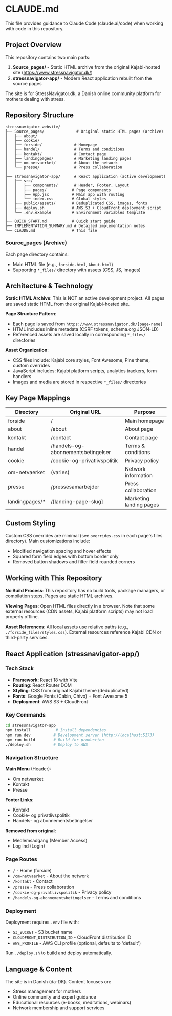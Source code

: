 # CLAUDE.md

This file provides guidance to Claude Code (claude.ai/code) when working with code in this repository.

## Project Overview

This repository contains two main parts:

1. **Source_pages/** - Static HTML archive from the original Kajabi-hosted site (https://www.stressnavigator.dk/)
2. **stressnavigator-app/** - Modern React application rebuilt from the source pages

The site is for StressNavigator.dk, a Danish online community platform for mothers dealing with stress.

## Repository Structure

```
stressnavigator-website/
├── Source_pages/              # Original static HTML pages (archive)
│   ├── about/
│   ├── cookie/
│   ├── forside/              # Homepage
│   ├── handel/               # Terms and conditions
│   ├── kontakt/              # Contact page
│   ├── landingpages/         # Marketing landing pages
│   ├── om-netvaerket/        # About the network
│   └── presse/               # Press collaboration
│
├── stressnavigator-app/      # React application (active development)
│   ├── src/
│   │   ├── components/       # Header, Footer, Layout
│   │   ├── pages/           # Page components
│   │   ├── App.jsx          # Main app with routing
│   │   └── index.css        # Global styles
│   ├── public/assets/       # Deduplicated CSS, images, fonts
│   ├── deploy.sh            # AWS S3 + CloudFront deployment script
│   └── .env.example         # Environment variables template
│
├── QUICK_START.md           # Quick start guide
├── IMPLEMENTATION_SUMMARY.md # Detailed implementation notes
└── CLAUDE.md                # This file
```

### Source_pages (Archive)
Each page directory contains:
- Main HTML file (e.g., `forside.html`, `About.html`)
- Supporting `*_files/` directory with assets (CSS, JS, images)

## Architecture & Technology

**Static HTML Archive**: This is NOT an active development project. All pages are saved static HTML from the original Kajabi-hosted site.

**Page Structure Pattern**:
- Each page is saved from `https://www.stressnavigator.dk/[page-name]`
- HTML includes inline metadata (CSRF tokens, schema.org JSON-LD)
- Referenced assets are saved locally in corresponding `*_files/` directories

**Asset Organization**:
- CSS files include: Kajabi core styles, Font Awesome, Pine theme, custom overrides
- JavaScript includes: Kajabi platform scripts, analytics trackers, form handlers
- Images and media are stored in respective `*_files/` directories

## Key Page Mappings

| Directory | Original URL | Purpose |
|-----------|-------------|---------|
| forside | / | Main homepage |
| about | /about | About page |
| kontakt | /contact | Contact page |
| handel | /handels-og-abonnementsbetingelser | Terms & conditions |
| cookie | /cookie-og-privatlivspolitik | Privacy policy |
| om-netvaerket | (varies) | Network information |
| presse | /pressesamarbejder | Press collaboration |
| landingpages/* | /[landing-page-slug] | Marketing landing pages |

## Custom Styling

Custom CSS overrides are minimal (see `overrides.css` in each page's files directory). Main customizations include:
- Modified navigation spacing and hover effects
- Squared form field edges with bottom border only
- Removed button shadows and filter field rounded corners

## Working with This Repository

**No Build Process**: This repository has no build tools, package managers, or compilation steps. Pages are static HTML archives.

**Viewing Pages**: Open HTML files directly in a browser. Note that some external resources (CDN assets, Kajabi platform scripts) may not load properly offline.

**Asset References**: All local assets use relative paths (e.g., `./forside_files/styles.css`). External resources reference Kajabi CDN or third-party services.

## React Application (stressnavigator-app/)

### Tech Stack
- **Framework**: React 18 with Vite
- **Routing**: React Router DOM
- **Styling**: CSS from original Kajabi theme (deduplicated)
- **Fonts**: Google Fonts (Cabin, Chivo) + Font Awesome 5
- **Deployment**: AWS S3 + CloudFront

### Key Commands
```bash
cd stressnavigator-app
npm install           # Install dependencies
npm run dev          # Development server (http://localhost:5173)
npm run build        # Build for production
./deploy.sh          # Deploy to AWS
```

### Navigation Structure
**Main Menu** (Header):
- Om netværket
- Kontakt
- Presse

**Footer Links**:
- Kontakt
- Cookie- og privatlivspolitik
- Handels- og abonnementsbetingelser

**Removed from original**:
- Medlemsadgang (Member Access)
- Log ind (Login)

### Page Routes
- `/` - Home (forside)
- `/om-netvaerket` - About the network
- `/kontakt` - Contact
- `/presse` - Press collaboration
- `/cookie-og-privatlivspolitik` - Privacy policy
- `/handels-og-abonnementsbetingelser` - Terms and conditions

### Deployment
Deployment requires `.env` file with:
- `S3_BUCKET` - S3 bucket name
- `CLOUDFRONT_DISTRIBUTION_ID` - CloudFront distribution ID
- `AWS_PROFILE` - AWS CLI profile (optional, defaults to 'default')

Run `./deploy.sh` to build and deploy automatically.

## Language & Content

The site is in Danish (da-DK). Content focuses on:
- Stress management for mothers
- Online community and expert guidance
- Educational resources (e-books, meditations, webinars)
- Network membership and support services
